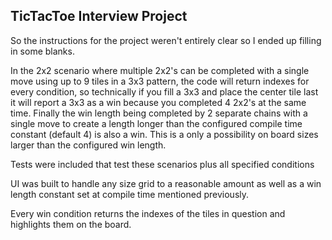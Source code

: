 ## TicTacToe Interview Project

So the instructions for the project weren't entirely clear so I ended up filling in some blanks.

In the 2x2 scenario where multiple 2x2's can be completed with a single move using up to 9 tiles in a 3x3 pattern, the code will return indexes for every condition, so technically if you fill a 3x3 and place the center tile last it will report a 3x3 as a win because you completed 4 2x2's at the same time. Finally the win length being completed by 2 separate chains with a single move to create a length longer than the configured compile time constant (default 4) is also a win. This is a only a possibility on board sizes larger than the configured win length.

Tests were included that test these scenarios plus all specified conditions

UI was built to handle any size grid to a reasonable amount as well as a win length constant set at compile time mentioned previously.

Every win condition returns the indexes of the tiles in question and highlights them on the board.
